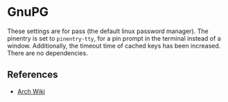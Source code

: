 # GnuPG

These settings are for pass (the default linux password manager). The pinentry
is set to `pinentry-tty`, for a pin prompt in the terminal instead of a window.
Additionally, the timeout time of cached keys has been increased. There are no
dependencies.

## References

- [Arch Wiki](https://wiki.archlinux.org/title/GnuPG)
